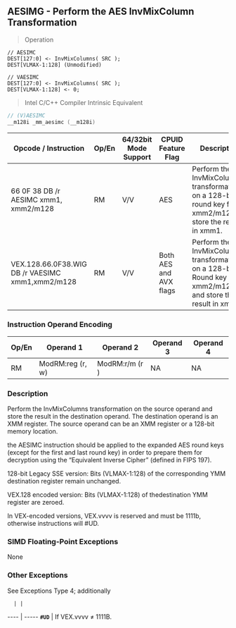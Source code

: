 ## AESIMG - Perform the AES InvMixColumn Transformation
> Operation 

``` slim
// AESIMC
DEST[127:0] <- InvMixColumns( SRC );
DEST[VLMAX-1:128] (Unmodified)

// VAESIMC 
DEST[127:0] <- InvMixColumns( SRC );
DEST[VLMAX-1:128] <- 0;
```

> Intel C/C++ Compiler Intrinsic Equivalent

``` c
// (V)AESIMC
__m128i _mm_aesimc (__m128i)
```

Opcode / Instruction | Op/En | 64/32bit Mode Support | CPUID Feature Flag | Description
-------------------- | ----- | ----------- | --------------- | -----------
66 0F 38 DB /r AESIMC xmm1, xmm2/m128  | RM   | V/V | AES | Perform the InvMixColumn transformation on a 128-bit round key from xmm2/m128and store the result in xmm1.
 VEX.128.66.0F38.WIG DB /r VAESIMC xmm1,xmm2/m128 | RM   | V/V | Both AES and AVX flags| Perform the InvMixColumn transformation on a 128-bit Round key from xmm2/m128 and store the result in xmm1.
 
### Instruction Operand Encoding
Op/En  | Operand 1  | Operand 2  | Operand 3  | Operand 4
------ | ---------- | ---------- | ---------- | ---------
RM | ModRM:reg (r, w) | ModRM:r/m (r ) | NA | NA

### Description
Perform the InvMixColumns transformation on the source operand and store the result in the destination operand. 
The destination operand is an XMM register. The source operand can be an XMM register or a 128-bit memory location.

<aside class="notification">
the AESIMC instruction should be applied to the expanded AES round keys (except
for the first and last round key) in order to prepare them for decryption using
the “Equivalent Inverse Cipher” (defined in FIPS 197).
</aside>

128-bit Legacy SSE version: Bits (VLMAX-1:128) of the corresponding YMM destination register remain unchanged. 

VEX.128 encoded version: Bits (VLMAX-1:128) of thedestination YMM register are zeroed.

<aside class="notification">
In VEX-encoded versions, VEX.vvvv is reserved and must be 1111b, otherwise instructions will #UD.
</aside>

### SIMD Floating-Point Exceptions
None

### Other Exceptions
See Exceptions Type 4; additionally

      | | 
 ---- | -----
 **`#UD`**   |  If VEX.vvvv ≠ 1111B.
